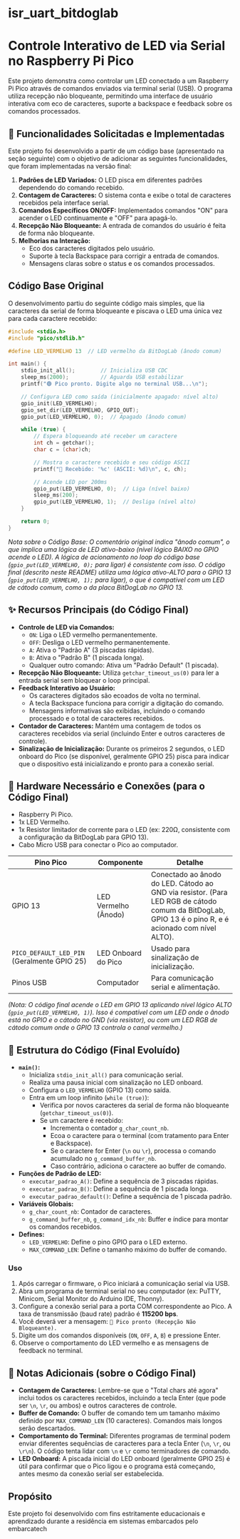 # isr_uart_bitdoglab


# Controle Interativo de LED via Serial no Raspberry Pi Pico

Este projeto demonstra como controlar um LED conectado a um Raspberry Pi Pico através de comandos enviados via terminal serial (USB). O programa utiliza recepção não bloqueante, permitindo uma interface de usuário interativa com eco de caracteres, suporte a backspace e feedback sobre os comandos processados.

## 🎯 Funcionalidades Solicitadas e Implementadas

Este projeto foi desenvolvido a partir de um código base (apresentado na seção seguinte) com o objetivo de adicionar as seguintes funcionalidades, que foram implementadas na versão final:

1.  **Padrões de LED Variados:** O LED pisca em diferentes padrões dependendo do comando recebido.
2.  **Contagem de Caracteres:** O sistema conta e exibe o total de caracteres recebidos pela interface serial.
3.  **Comandos Específicos ON/OFF:** Implementados comandos "ON" para acender o LED continuamente e "OFF" para apagá-lo.
4.  **Recepção Não Bloqueante:** A entrada de comandos do usuário é feita de forma não bloqueante.
5.  **Melhorias na Interação:**
    * Eco dos caracteres digitados pelo usuário.
    * Suporte à tecla Backspace para corrigir a entrada de comandos.
    * Mensagens claras sobre o status e os comandos processados.

## Código Base Original

O desenvolvimento partiu do seguinte código mais simples, que lia caracteres da serial de forma bloqueante e piscava o LED uma única vez para cada caractere recebido:

```c
#include <stdio.h>
#include "pico/stdlib.h"

#define LED_VERMELHO 13  // LED vermelho da BitDogLab (ânodo comum)

int main() {
    stdio_init_all();        // Inicializa USB CDC
    sleep_ms(2000);          // Aguarda USB estabilizar
    printf("🟢 Pico pronto. Digite algo no terminal USB...\n");

    // Configura LED como saída (inicialmente apagado: nível alto)
    gpio_init(LED_VERMELHO);
    gpio_set_dir(LED_VERMELHO, GPIO_OUT);
    gpio_put(LED_VERMELHO, 0);  // Apagado (ânodo comum)

    while (true) {
        // Espera bloqueando até receber um caractere
        int ch = getchar();
        char c = (char)ch;

        // Mostra o caractere recebido e seu código ASCII
        printf("🔹 Recebido: '%c' (ASCII: %d)\n", c, ch);

        // Acende LED por 200ms
        gpio_put(LED_VERMELHO, 0);  // Liga (nível baixo)
        sleep_ms(200);
        gpio_put(LED_VERMELHO, 1);  // Desliga (nível alto)
    }

    return 0;
}
````

*Nota sobre o Código Base: O comentário original indica "ânodo comum", o que implica uma lógica de LED ativo-baixo (nível lógico BAIXO no GPIO acende o LED). A lógica de acionamento no loop do código base (`gpio_put(LED_VERMELHO, 0);` para ligar) é consistente com isso. O código final (descrito neste README) utiliza uma lógica ativo-ALTO para o GPIO 13 (`gpio_put(LED_VERMELHO, 1);` para ligar), o que é compatível com um LED de cátodo comum, como o da placa BitDogLab no GPIO 13.*

## ✨ Recursos Principais (do Código Final)

  * **Controle de LED via Comandos:**
      * `ON`: Liga o LED vermelho permanentemente.
      * `OFF`: Desliga o LED vermelho permanentemente.
      * `A`: Ativa o "Padrão A" (3 piscadas rápidas).
      * `B`: Ativa o "Padrão B" (1 piscada longa).
      * Qualquer outro comando: Ativa um "Padrão Default" (1 piscada).
  * **Recepção Não Bloqueante:** Utiliza `getchar_timeout_us(0)` para ler a entrada serial sem bloquear o loop principal.
  * **Feedback Interativo ao Usuário:**
      * Os caracteres digitados são ecoados de volta no terminal.
      * A tecla Backspace funciona para corrigir a digitação do comando.
      * Mensagens informativas são exibidas, incluindo o comando processado e o total de caracteres recebidos.
  * **Contador de Caracteres:** Mantém uma contagem de todos os caracteres recebidos via serial (incluindo Enter e outros caracteres de controle).
  * **Sinalização de Inicialização:** Durante os primeiros 2 segundos, o LED onboard do Pico (se disponível, geralmente GPIO 25) pisca para indicar que o dispositivo está inicializando e pronto para a conexão serial.

## 🔌 Hardware Necessário e Conexões (para o Código Final)

  * Raspberry Pi Pico.
  * 1x LED Vermelho.
  * 1x Resistor limitador de corrente para o LED (ex: 220Ω, consistente com a configuração da BitDogLab para GPIO 13).
  * Cabo Micro USB para conectar o Pico ao computador.

| Pino Pico         | Componente          | Detalhe                                     |
|-------------------|---------------------|---------------------------------------------|
| GPIO 13           | LED Vermelho (Ânodo) | Conectado ao ânodo do LED. Cátodo ao GND via resistor. (Para LED RGB de cátodo comum da BitDogLab, GPIO 13 é o pino R, e é acionado com nível ALTO). |
| `PICO_DEFAULT_LED_PIN` (Geralmente GPIO 25) | LED Onboard do Pico | Usado para sinalização de inicialização.    |
| Pinos USB         | Computador          | Para comunicação serial e alimentação.     |

*(Nota: O código final acende o LED em GPIO 13 aplicando nível lógico ALTO (`gpio_put(LED_VERMELHO, 1)`). Isso é compatível com um LED onde o ânodo está no GPIO e o cátodo no GND (via resistor), ou com um LED RGB de cátodo comum onde o GPIO 13 controla o canal vermelho.)*

## 🧠 Estrutura do Código (Final Evoluído)

  * **`main()`:**
      * Inicializa `stdio_init_all()` para comunicação serial.
      * Realiza uma pausa inicial com sinalização no LED onboard.
      * Configura o `LED_VERMELHO` (GPIO 13) como saída.
      * Entra em um loop infinito (`while (true)`):
          * Verifica por novos caracteres da serial de forma não bloqueante (`getchar_timeout_us(0)`).
          * Se um caractere é recebido:
              * Incrementa o contador `g_char_count_nb`.
              * Ecoa o caractere para o terminal (com tratamento para Enter e Backspace).
              * Se o caractere for Enter (`\n` ou `\r`), processa o comando acumulado no `g_command_buffer_nb`.
              * Caso contrário, adiciona o caractere ao buffer de comando.
  * **Funções de Padrão de LED:**
      * `executar_padrao_A()`: Define a sequência de 3 piscadas rápidas.
      * `executar_padrao_B()`: Define a sequência de 1 piscada longa.
      * `executar_padrao_default()`: Define a sequência de 1 piscada padrão.
  * **Variáveis Globais:**
      * `g_char_count_nb`: Contador de caracteres.
      * `g_command_buffer_nb`, `g_command_idx_nb`: Buffer e índice para montar os comandos recebidos.
  * **Defines:**
      * `LED_VERMELHO`: Define o pino GPIO para o LED externo.
      * `MAX_COMMAND_LEN`: Define o tamanho máximo do buffer de comando.

### Uso

1.  Após carregar o firmware, o Pico iniciará a comunicação serial via USB.
2.  Abra um programa de terminal serial no seu computador (ex: PuTTY, Minicom, Serial Monitor do Arduino IDE, Thonny).
3.  Configure a conexão serial para a porta COM correspondente ao Pico. A taxa de transmissão (baud rate) padrão é **115200 bps**.
4.  Você deverá ver a mensagem: ` Pico pronto (Recepção Não Bloqueante).`
5.  Digite um dos comandos disponíveis (`ON`, `OFF`, `A`, `B`) e pressione Enter.
6.  Observe o comportamento do LED vermelho e as mensagens de feedback no terminal.

## 📌 Notas Adicionais (sobre o Código Final)

  * **Contagem de Caracteres:** Lembre-se que o "Total chars até agora" inclui todos os caracteres recebidos, incluindo a tecla Enter (que pode ser `\n`, `\r`, ou ambos) e outros caracteres de controle.
  * **Buffer de Comando:** O buffer de comando tem um tamanho máximo definido por `MAX_COMMAND_LEN` (10 caracteres). Comandos mais longos serão descartados.
  * **Comportamento do Terminal:** Diferentes programas de terminal podem enviar diferentes sequências de caracteres para a tecla Enter (`\n`, `\r`, ou `\r\n`). O código tenta lidar com `\n` e `\r` como terminadores de comando.
  * **LED Onboard:** A piscada inicial do LED onboard (geralmente GPIO 25) é útil para confirmar que o Pico ligou e o programa está começando, antes mesmo da conexão serial ser estabelecida.

## Propósito

Este projeto foi desenvolvido com fins estritamente educacionais e aprendizado durante a residência em sistemas embarcados pelo embarcatech
<!-- end list -->
